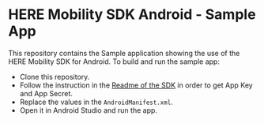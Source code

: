 # HERE Mobility SDK Android - Sample App

This repository contains the Sample application showing the use of the HERE Mobility SDK for Android.
To build and run the sample app:
- Clone this repository.
- Follow the instruction in the [Readme of the SDK](https://github.com/HereMobilityDevelopers/HERE-Mobility-SDK-Android) in order to get App Key and App Secret.
- Replace the values in the `AndroidManifest.xml`.
- Open it in Android Studio and run the app.

